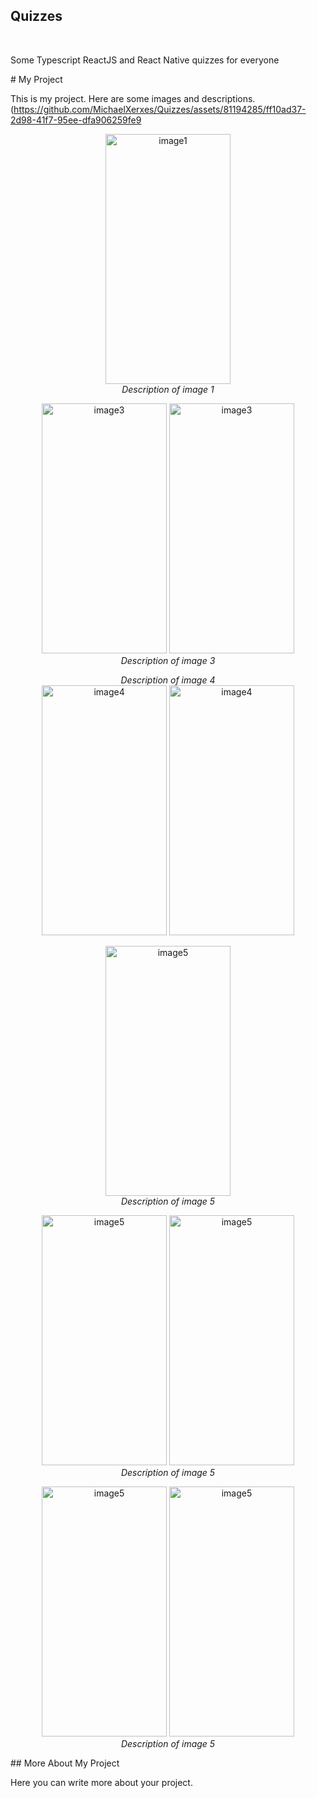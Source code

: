 <h2> Quizzes</h2>

</br>
<p> Some Typescript ReactJS and React Native quizzes for everyone</p>
# My Project

This is my project. Here are some images and descriptions.
(https://github.com/MichaelXerxes/Quizzes/assets/81194285/ff10ad37-2d98-41f7-95ee-dfa906259fe9
<p align="center">
  <img alt="image1" src="https://github.com/MichaelXerxes/Quizzes/assets/81194285/c5f2d82f-f32d-45ea-bc68-0a71f19f4894"   width="200" height="400">
  <br>
  <em>Description of image 1</em>
</p>


<p align="center">
  <img alt="image3" src="https://github.com/MichaelXerxes/Quizzes/assets/81194285/f953d7b5-e1e8-4233-8663-48a6dd6529ea"  width="200" height="400">
  <img alt="image3" src="https://github.com/MichaelXerxes/Quizzes/assets/81194285/38bf5db5-144b-4566-b5b4-5ee29b027130"  width="200" height="400">
  <br>
  <em>Description of image 3</em>
</p>

<p align="center">
  <em>Description of image 4</em>
  <br>
  <img alt="image4" src="https://github.com/MichaelXerxes/Quizzes/assets/81194285/d64b644f-9ea4-4a18-81de-6a227192e3064"  width="200" height="400">
    <img alt="image4" src="https://github.com/MichaelXerxes/Quizzes/assets/81194285/9423357d-32ca-4cd5-84f9-93afaa7f24cc"  width="200" height="400">
</p>

<p align="center">
  <img alt="image5" src="https://github.com/MichaelXerxes/Quizzes/assets/81194285/ea93347e-58e1-4169-9209-f7aca0ac2ffd"  width="200" height="400">
  <br>
  <em>Description of image 5</em>
</p>
<p align="center">
  <img alt="image5" src="https://github.com/MichaelXerxes/Quizzes/assets/81194285/ea93347e-58e1-4169-9209-f7aca0ac2ffd"  width="200" height="400">
   <img alt="image5" src="https://github.com/MichaelXerxes/Quizzes/assets/81194285/43e6fec5-ee6b-4882-98c8-347e82778f0f"  width="200" height="400">
  <br>
  <em>Description of image 5</em>
</p>
<p align="center">
  <img alt="image5" src="https://github.com/MichaelXerxes/Quizzes/assets/81194285/21a6e25f-7a0e-4a79-82b9-f5a98ee63275"  width="200" height="400">
 <img alt="image5" src="https://github.com/MichaelXerxes/Quizzes/assets/81194285/09bd6297-6e6f-48f6-be44-2c03d91743a5"  width="200" height="400">
  <br>
  <em>Description of image 5</em>
</p>
## More About My Project

Here you can write more about your project.
